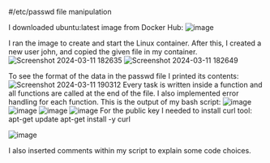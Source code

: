 #/etc/passwd file manipulation

I downloaded ubuntu:latest image from Docker Hub:
![image](https://github.com/biancaradulescu28/Docker_ex/assets/92685311/787eb7fa-2fc2-4a61-bfce-ec87f3f8f937)

I ran the image to create and start the Linux container. After this, I created a new user john, and copied the given file in my container.
![Screenshot 2024-03-11 182635](https://github.com/biancaradulescu28/Docker_ex/assets/92685311/35c8cce9-5392-4699-9bde-aee580de7927)
![Screenshot 2024-03-11 182649](https://github.com/biancaradulescu28/Docker_ex/assets/92685311/e7ba4d20-ba57-40e5-bf80-9ee735efb6c3)

To see the format of the data in the passwd file I printed its contents:
![Screenshot 2024-03-11 190312](https://github.com/biancaradulescu28/Docker_ex/assets/92685311/a6ee6758-9c09-4b45-8179-0aa48df46e8d)
Every task is written inside a function and all functions are called at the end of the file.
I also implemented error handling for each function.
This is the output of my bash script:
![image](https://github.com/biancaradulescu28/Docker_ex/assets/92685311/be2983b4-bbe1-4dd8-a19a-146e699da202)
![image](https://github.com/biancaradulescu28/Docker_ex/assets/92685311/dc1c55a3-5406-466b-8d6d-0bd9f1d2df90)
![image](https://github.com/biancaradulescu28/Docker_ex/assets/92685311/ff8edee0-4a69-45bf-aada-ddfb44292634)
![image](https://github.com/biancaradulescu28/Docker_ex/assets/92685311/bb83d598-25d9-4349-b56b-bbaf4ab5c5f1)
For the public key I needed to install curl tool:
apt-get update
apt-get install -y curl

![image](https://github.com/biancaradulescu28/Docker_ex/assets/92685311/dc5a5b77-3a27-47e6-b96f-c36d468c61bd)

I also inserted comments within my script to explain some code choices.




